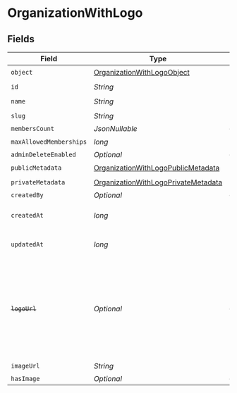 # OrganizationWithLogo


## Fields

| Field                                                                                                                   | Type                                                                                                                    | Required                                                                                                                | Description                                                                                                             |
| ----------------------------------------------------------------------------------------------------------------------- | ----------------------------------------------------------------------------------------------------------------------- | ----------------------------------------------------------------------------------------------------------------------- | ----------------------------------------------------------------------------------------------------------------------- |
| `object`                                                                                                                | [OrganizationWithLogoObject](../../models/components/OrganizationWithLogoObject.md)                                     | :heavy_check_mark:                                                                                                      | N/A                                                                                                                     |
| `id`                                                                                                                    | *String*                                                                                                                | :heavy_check_mark:                                                                                                      | N/A                                                                                                                     |
| `name`                                                                                                                  | *String*                                                                                                                | :heavy_check_mark:                                                                                                      | N/A                                                                                                                     |
| `slug`                                                                                                                  | *String*                                                                                                                | :heavy_check_mark:                                                                                                      | N/A                                                                                                                     |
| `membersCount`                                                                                                          | *JsonNullable<Long>*                                                                                                    | :heavy_minus_sign:                                                                                                      | N/A                                                                                                                     |
| `maxAllowedMemberships`                                                                                                 | *long*                                                                                                                  | :heavy_check_mark:                                                                                                      | N/A                                                                                                                     |
| `adminDeleteEnabled`                                                                                                    | *Optional<Boolean>*                                                                                                     | :heavy_minus_sign:                                                                                                      | N/A                                                                                                                     |
| `publicMetadata`                                                                                                        | [OrganizationWithLogoPublicMetadata](../../models/components/OrganizationWithLogoPublicMetadata.md)                     | :heavy_check_mark:                                                                                                      | N/A                                                                                                                     |
| `privateMetadata`                                                                                                       | [OrganizationWithLogoPrivateMetadata](../../models/components/OrganizationWithLogoPrivateMetadata.md)                   | :heavy_check_mark:                                                                                                      | N/A                                                                                                                     |
| `createdBy`                                                                                                             | *Optional<String>*                                                                                                      | :heavy_minus_sign:                                                                                                      | N/A                                                                                                                     |
| `createdAt`                                                                                                             | *long*                                                                                                                  | :heavy_check_mark:                                                                                                      | Unix timestamp of creation.<br/>                                                                                        |
| `updatedAt`                                                                                                             | *long*                                                                                                                  | :heavy_check_mark:                                                                                                      | Unix timestamp of last update.<br/>                                                                                     |
| ~~`logoUrl`~~                                                                                                           | *Optional<String>*                                                                                                      | :heavy_minus_sign:                                                                                                      | : warning: ** DEPRECATED **: This will be removed in a future release, please migrate away from it as soon as possible. |
| `imageUrl`                                                                                                              | *String*                                                                                                                | :heavy_check_mark:                                                                                                      | N/A                                                                                                                     |
| `hasImage`                                                                                                              | *Optional<Boolean>*                                                                                                     | :heavy_minus_sign:                                                                                                      | N/A                                                                                                                     |